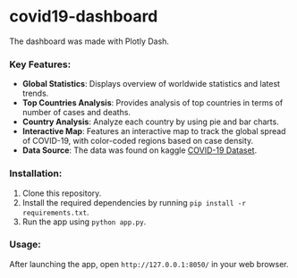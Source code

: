 # covid19-dashboard

The dashboard was made with Plotly Dash.

### Key Features:

- **Global Statistics**: Displays overview of worldwide statistics and latest trends.
- **Top Countries Analysis**: Provides analysis of top countries in terms of number of cases and deaths.
- **Country Analysis**: Analyze each country by using pie and bar charts.
- **Interactive Map**: Features an interactive map to track the global spread of COVID-19, with color-coded regions based on case density.
- **Data Source**: The data was found on kaggle [COVID-19 Dataset](https://www.kaggle.com/datasets/imdevskp/corona-virus-report).

### Installation:
1. Clone this repository.
2. Install the required dependencies by running `pip install -r requirements.txt`.
3. Run the app using `python app.py`.

### Usage:
After launching the app, open `http://127.0.0.1:8050/` in your web browser.
